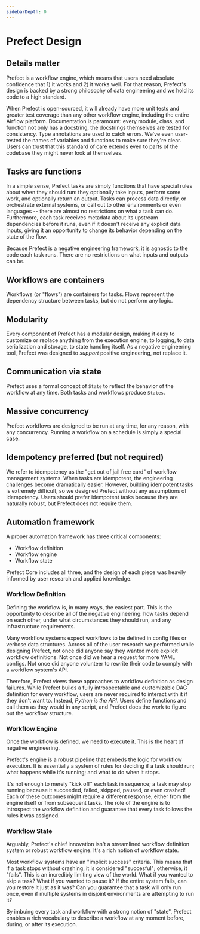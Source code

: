 ```yaml
---
sidebarDepth: 0
---
```


# Prefect Design

## Details matter

Prefect is a workflow engine, which means that users need absolute confidence that 1) it works and 2) it works well. For that reason, Prefect's design is backed by a strong philosophy of data engineering and we hold its code to a high standard.

When Prefect is open-sourced, it will already have more unit tests and greater test coverage than any other workflow engine, including the entire Airflow platform.  Documentation is paramount: every module, class, and function not only has a docstring, the docstrings themselves are tested for consistency. Type annotations are used to catch errors. We've even user-tested the names of variables and functions to make sure they're clear. Users can trust that this standard of care extends even to parts of the codebase they might never look at themselves.

## Tasks are functions

In a simple sense, Prefect tasks are simply functions that have special rules about when they should run: they optionally take inputs, perform some work, and optionally return an output. Tasks can process data directly, or orchestrate external systems, or call out to other environments or even languages -- there are almost no restrictions on what a task can do. Furthermore, each task receives metadata about its upstream dependencies before it runs, even if it doesn't receive any explicit data inputs, giving it an opportunity to change its behavior depending on the state of the flow.

Because Prefect is a negative engineering framework, it is agnostic to the code each task runs. There are no restrictions on what inputs and outputs can be.

## Workflows are containers

Workflows (or "flows") are containers for tasks. Flows represent the dependency structure between tasks, but do not perform any logic.

## Modularity

Every component of Prefect has a modular design, making it easy to customize or replace anything from the execution engine, to logging, to data serialization and storage, to state handling itself. As a negative engineering tool, Prefect was designed to *support* positive engineering, not replace it.

## Communication via state

Prefect uses a formal concept of `State` to reflect the behavior of the workflow at any time. Both tasks and workflows produce `States`.

## Massive concurrency

Prefect workflows are designed to be run at any time, for any reason, with any concurrency. Running a workflow on a schedule is simply a special case.

## Idempotency preferred (but not required)

We refer to idempotency as the "get out of jail free card" of workflow management systems. When tasks are idempotent, the engineering challenges become dramatically easier. However, building idempotent tasks is extremely difficult, so we designed Prefect without any assumptions of idempotency. Users should prefer idempotent tasks because they are naturally robust, but Prefect does not require them.

## Automation framework

A proper automation framework has three critical components:

- Workflow definition
- Workflow engine
- Workflow state

Prefect Core includes all three, and the design of each piece was heavily informed by user research and applied knowledge.

### Workflow Definition

Defining the workflow is, in many ways, the easiest part. This is the opportunity to describe all of the negative engineering: how tasks depend on each other, under what circumstances they should run, and any infrastructure requirements.

Many workflow systems expect workflows to be defined in config files or verbose data structures. Across all of the user research we performed while designing Prefect, not once did anyone say they wanted more explicit workflow definitions. Not once did we hear a request for more YAML configs. Not once did anyone volunteer to rewrite their code to comply with a workflow system's API.

Therefore, Prefect views these approaches to workflow definition as design failures. While Prefect builds a fully introspectable and customizable DAG definition for every workflow, users are never required to interact with it if they don't want to. Instead, _Python is the API_. Users define functions and call them as they would in any script, and Prefect does the work to figure out the workflow structure.

### Workflow Engine

Once the workflow is defined, we need to execute it. This is the heart of negative engineering.

Prefect's engine is a robust pipeline that embeds the logic for workflow execution. It is essentially a system of rules for deciding if a task should run; what happens while it's running; and what to do when it stops.

It's not enough to merely "kick off" each task in sequence; a task may stop running because it succeeded, failed, skipped, paused, or even crashed! Each of these outcomes might require a different response, either from the engine itself or from subsequent tasks. The role of the engine is to introspect the workflow definition and guarantee that every task follows the rules it was assigned.

### Workflow State

Arguably, Prefect's chief innovation isn't a streamlined workflow definition system or robust workflow engine. It's a rich notion of workflow state.

Most workflow systems have an "implicit success" criteria. This means that if a task stops without crashing, it is considered "succesful"; otherwise, it "fails". This is an incredibly limiting view of the world. What if you wanted to skip a task? What if you wanted to pause it? If the entire system fails, can you restore it just as it was? Can you guarantee that a task will only run once, even if multiple systems in disjoint environments are attempting to run it?

By imbuing every task and workflow with a strong notion of "state", Prefect enables a rich vocabulary to describe a workflow at any moment before, during, or after its execution.
